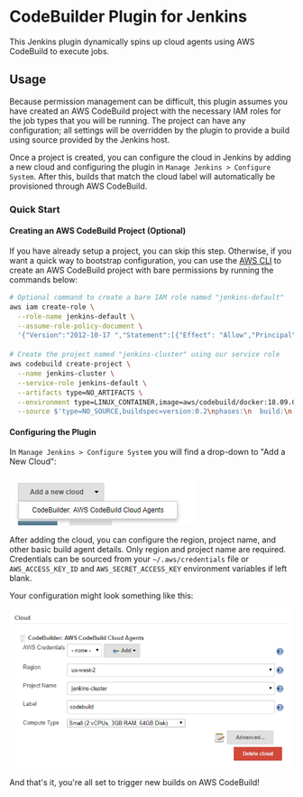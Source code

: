 # CodeBuilder Plugin for Jenkins

This Jenkins plugin dynamically spins up cloud agents using AWS CodeBuild to
execute jobs.

## Usage

Because permission management can be difficult, this plugin assumes you have
created an AWS CodeBuild project with the necessary IAM roles for the job
types that you will be running. The project can have any configuration; all
settings will be overridden by the plugin to provide a build using source
provided by the Jenkins host.

Once a project is created, you can configure the cloud in Jenkins by adding
a new cloud and configuring the plugin in `Manage Jenkins > Configure System`.
After this, builds that match the cloud label will automatically be provisioned
through AWS CodeBuild.

### Quick Start

#### Creating an AWS CodeBuild Project (Optional)

If you have already setup a project, you can skip this step. Otherwise, if you
want a quick way to bootstrap configuration, you can use the [AWS CLI][awscli]
to create an AWS CodeBuild project with bare permissions by running the
commands below:

```sh
# Optional command to create a bare IAM role named "jenkins-default"
aws iam create-role \
  --role-name jenkins-default \
  --assume-role-policy-document \
  '{"Version":"2012-10-17 ","Statement":[{"Effect": "Allow","Principal":{"Service":"codebuild.amazonaws.com"},"Action":"sts:AssumeRole"}]}'

# Create the project named "jenkins-cluster" using our service role
aws codebuild create-project \
  --name jenkins-cluster \
  --service-role jenkins-default \
  --artifacts type=NO_ARTIFACTS \
  --environment type=LINUX_CONTAINER,image=aws/codebuild/docker:18.09.0,computeType=BUILD_GENERAL1_SMALL \
  --source $'type=NO_SOURCE,buildspec=version:0.2\nphases:\n  build:\n    commands:\n      - exit 1'
```

#### Configuring the Plugin

In `Manage Jenkins > Configure System` you will find a drop-down to "Add a New
Cloud":

![Add a new cloud](docs/add-cloud.png)

After adding the cloud, you can configure the region, project name, and
other basic build agent details. Only region and project name are required.
Credentials can be sourced from your `~/.aws/credentials` file or
`AWS_ACCESS_KEY_ID` and `AWS_SECRET_ACCESS_KEY` environment variables if left
blank.

Your configuration might look something like this:

![Configure the plugin](docs/configure.png)

And that's it, you're all set to trigger new builds on AWS CodeBuild!

[awscli]: https://docs.aws.amazon.com/cli/latest/userguide/cli-chap-install.html
